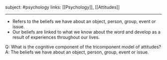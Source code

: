 subject: #psychology
links: [[Psychology]], [[Attitudes]]

---

- Refers to the beliefs we have about an object, person, group, event or issue.
- Our beliefs are linked to what we know about the word and develop as a result of experiences throughout our lives.


Q: What is the cognitive component of the tricomponent model of attitudes?
A: The beliefs we have about an object, person, group, event or issue.
<!--ID: 1623103368098-->

